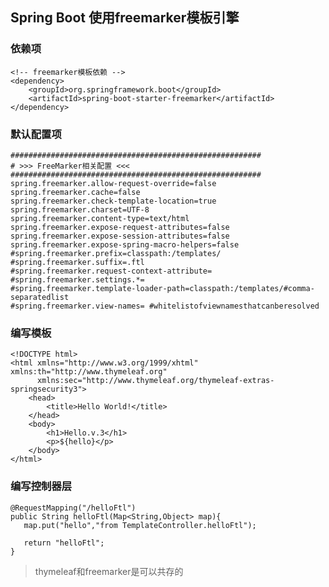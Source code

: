 ## Spring Boot 使用freemarker模板引擎

### 依赖项

	<!-- freemarker模板依赖 -->
	<dependency>
		<groupId>org.springframework.boot</groupId>
		<artifactId>spring-boot-starter-freemarker</artifactId>
	</dependency>

### 默认配置项

	########################################################
	# >>> FreeMarker相关配置 <<<
	########################################################
	spring.freemarker.allow-request-override=false
	spring.freemarker.cache=false
	spring.freemarker.check-template-location=true
	spring.freemarker.charset=UTF-8
	spring.freemarker.content-type=text/html
	spring.freemarker.expose-request-attributes=false
	spring.freemarker.expose-session-attributes=false
	spring.freemarker.expose-spring-macro-helpers=false
	#spring.freemarker.prefix=classpath:/templates/
	#spring.freemarker.suffix=.ftl
	#spring.freemarker.request-context-attribute=
	#spring.freemarker.settings.*=
	#spring.freemarker.template-loader-path=classpath:/templates/#comma-separatedlist
	#spring.freemarker.view-names= #whitelistofviewnamesthatcanberesolved

### 编写模板

	<!DOCTYPE html>
	<html xmlns="http://www.w3.org/1999/xhtml" xmlns:th="http://www.thymeleaf.org"
	      xmlns:sec="http://www.thymeleaf.org/thymeleaf-extras-springsecurity3">
	    <head>
	        <title>Hello World!</title>
	    </head>
	    <body>
	        <h1>Hello.v.3</h1>
	        <p>${hello}</p>
	    </body>
	</html>

### 编写控制器层

	@RequestMapping("/helloFtl")
    public String helloFtl(Map<String,Object> map){
       map.put("hello","from TemplateController.helloFtl");
       
       return "helloFtl";
    }


> thymeleaf和freemarker是可以共存的





